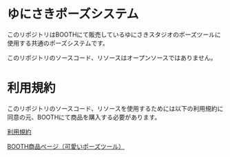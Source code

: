# ゆにさきポーズシステム

このリポジトリはBOOTHにて販売しているゆにさきスタジオのポーズツールに使用する共通のポーズシステムです。

このリポジトリのソースコード、リソースはオープンソースではありません。

# 利用規約
このリポジトリのソースコード、リソースを使用するためには以下の利用規約に同意の元、BOOTHにて商品を購入する必要があります。

[利用規約](https://github.com/UnisakiStudio/PosingSystem/raw/main/Packages/jp.unisakistudio.posingsystem/%E3%82%86%E3%81%AB%E3%81%95%E3%81%8D%E3%83%9D%E3%83%BC%E3%82%BA%E3%82%B7%E3%82%B9%E3%83%86%E3%83%A0%E5%88%A9%E7%94%A8%E8%A6%8F%E7%B4%84%EF%BC%88%E6%97%A5%E6%9C%AC%E8%AA%9E%E7%89%88%EF%BC%89.pdf)

[BOOTH商品ページ（可愛いポーズツール）](https://yunisaki.booth.pm/items/5479202)
